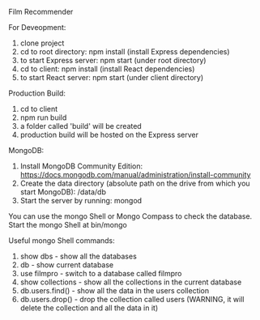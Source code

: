 Film Recommender

For Deveopment: 
1. clone project
2. cd to root directory: npm install (install Express dependencies)
3. to start Express server: npm start (under root directory)
4. cd to client: npm install (install React dependencies)
5. to start React server: npm start (under client directory)

Production Build:
1. cd to client
2. npm run build
3. a folder called 'build' will be created
4. production build will be hosted on the Express server

MongoDB:
1. Install MongoDB Community Edition: https://docs.mongodb.com/manual/administration/install-community
2. Create the data directory (absolute path on the drive from which you start MongoDB): /data/db
3. Start the server by running: mongod

You can use the mongo Shell or Mongo Compass to check the database.
Start the mongo Shell at bin/mongo

Useful mongo Shell commands:

1. show dbs - show all the databases
2. db - show current database
3. use filmpro - switch to a database called filmpro
4. show collections - show all the collections in the current database
5. db.users.find() - show all the data in the users collection
6. db.users.drop() - drop the collection called users (WARNING, it will delete the collection and all the data in it)
